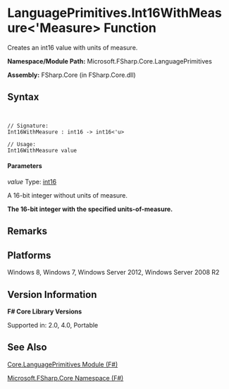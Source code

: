 # LanguagePrimitives.Int16WithMeasure<'Measure> Function

Creates an int16 value with units of measure.

**Namespace/Module Path:** Microsoft.FSharp.Core.LanguagePrimitives

**Assembly:** FSharp.Core (in FSharp.Core.dll)


## Syntax


```


// Signature:
Int16WithMeasure : int16 -> int16<'u>

// Usage:
Int16WithMeasure value

```



#### Parameters
*value*
Type: [int16](http://msdn.microsoft.com/en-us/library/608e612c-5a8e-40c4-912f-55788628cb9b)


A 16-bit integer without units of measure.



**The 16-bit integer with the specified units-of-measure.**
## Remarks

## Platforms
Windows 8, Windows 7, Windows Server 2012, Windows Server 2008 R2


## Version Information
**F# Core Library Versions**

Supported in: 2.0, 4.0, Portable




## See Also
[Core.LanguagePrimitives Module &#40;F&#35;&#41;](Core.LanguagePrimitives-Module-%5BFSharp%5D.md)

[Microsoft.FSharp.Core Namespace &#40;F&#35;&#41;](Microsoft.FSharp.Core-Namespace-%5BFSharp%5D.md)

